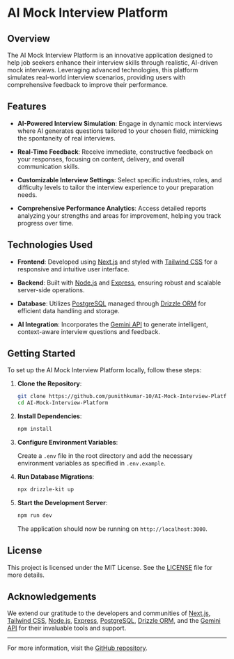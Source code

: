 # AI Mock Interview Platform

## Overview

The AI Mock Interview Platform is an innovative application designed to help job seekers enhance their interview skills through realistic, AI-driven mock interviews. Leveraging advanced technologies, this platform simulates real-world interview scenarios, providing users with comprehensive feedback to improve their performance.

## Features

- **AI-Powered Interview Simulation**: Engage in dynamic mock interviews where AI generates questions tailored to your chosen field, mimicking the spontaneity of real interviews.

- **Real-Time Feedback**: Receive immediate, constructive feedback on your responses, focusing on content, delivery, and overall communication skills.

- **Customizable Interview Settings**: Select specific industries, roles, and difficulty levels to tailor the interview experience to your preparation needs.

- **Comprehensive Performance Analytics**: Access detailed reports analyzing your strengths and areas for improvement, helping you track progress over time.

## Technologies Used

- **Frontend**: Developed using [Next.js](https://nextjs.org/) and styled with [Tailwind CSS](https://tailwindcss.com/) for a responsive and intuitive user interface.

- **Backend**: Built with [Node.js](https://nodejs.org/) and [Express](https://expressjs.com/), ensuring robust and scalable server-side operations.

- **Database**: Utilizes [PostgreSQL](https://www.postgresql.org/) managed through [Drizzle ORM](https://orm.drizzle.team/) for efficient data handling and storage.

- **AI Integration**: Incorporates the [Gemini API](https://geminiapi.com/) to generate intelligent, context-aware interview questions and feedback.

## Getting Started

To set up the AI Mock Interview Platform locally, follow these steps:

1. **Clone the Repository**:

   ```bash
   git clone https://github.com/punithkumar-10/AI-Mock-Interview-Platform.git
   cd AI-Mock-Interview-Platform
   ```

2. **Install Dependencies**:

   ```bash
   npm install
   ```

3. **Configure Environment Variables**:

   Create a `.env` file in the root directory and add the necessary environment variables as specified in `.env.example`.

4. **Run Database Migrations**:

   ```bash
   npx drizzle-kit up
   ```

5. **Start the Development Server**:

   ```bash
   npm run dev
   ```

   The application should now be running on `http://localhost:3000`.


## License

This project is licensed under the MIT License. See the [LICENSE](LICENSE) file for more details.

## Acknowledgements

We extend our gratitude to the developers and communities of [Next.js](https://nextjs.org/), [Tailwind CSS](https://tailwindcss.com/), [Node.js](https://nodejs.org/), [Express](https://expressjs.com/), [PostgreSQL](https://www.postgresql.org/), [Drizzle ORM](https://orm.drizzle.team/), and the [Gemini API](https://geminiapi.com/) for their invaluable tools and support.

---

For more information, visit the [GitHub repository](https://github.com/punithkumar-10/AI-Mock-Interview-Platform). 
